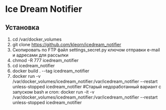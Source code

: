 # Ice Dream Notifier
## Установка
1. cd /var/docker_volumes
1. git clone https://github.com/kleorn/icedream_notifier
1. Скопировать по FTP файл settings_secret.py ключом отправки e-mail и адресами для рассылки
1. chmod -R 777 icedream_notifier
1. cd icedream_notifier
1. docker build . --tag icedream_notifier
1. docker run -v /var/docker_volumes/icedream_notifier:/var/icedream_notifier --restart unless-stopped icedream_notifier
#Старый недоработанный вариант с запуском bash и cron: docker run -it -v /var/docker_volumes/icedream_notifier:/var/icedream_notifier --restart unless-stopped icedream_notifier
